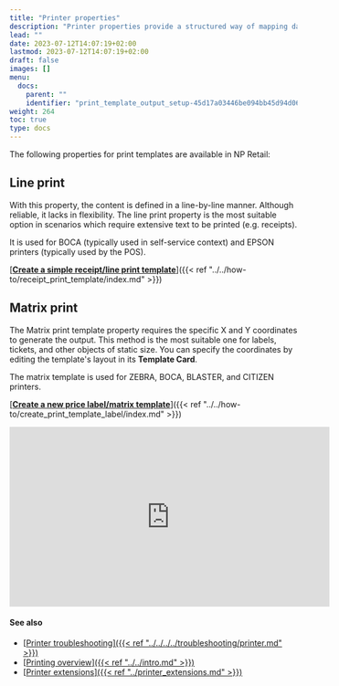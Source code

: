 ```yaml
---
title: "Printer properties"
description: "Printer properties provide a structured way of mapping data to the output, either through lines or coordinates."
lead: ""
date: 2023-07-12T14:07:19+02:00
lastmod: 2023-07-12T14:07:19+02:00
draft: false
images: []
menu:
  docs:
    parent: ""
    identifier: "print_template_output_setup-45d17a03446be094bb45d94d065daea3"
weight: 264
toc: true
type: docs
---
```


The following properties for print templates are available in NP Retail:

## Line print

With this property, the content is defined in a line-by-line manner. Although reliable, it lacks in flexibility. The line print property is the most suitable option in scenarios which require extensive text to be printed (e.g. receipts).

It is used for BOCA (typically used in self-service context) and EPSON printers (typically used by the POS). 

[**<ins>Create a simple receipt/line print template<ins>**]({{< ref "../../how-to/receipt_print_template/index.md" >}})

## Matrix print

The Matrix print template property requires the specific X and Y coordinates to generate the output. This method is the most suitable one for labels, tickets, and other objects of static size. You can specify the coordinates by editing the template's layout in its **Template Card**.

The matrix template is used for ZEBRA, BOCA, BLASTER, and CITIZEN printers. 

[**<ins>Create a new price label/matrix template<ins>**]({{< ref "../../how-to/create_print_template_label/index.md" >}})

<iframe width="560" height="315" src="https://www.youtube.com/embed/VKI0MNWorPA" title="YouTube video player" frameborder="0" allow="accelerometer; autoplay; clipboard-write; encrypted-media; gyroscope; picture-in-picture; web-share" allowfullscreen></iframe>

#### See also 

- [<ins>Printer troubleshooting<ins>]({{< ref "../../../../troubleshooting/printer.md" >}})
- [<ins>Printing overview<ins>]({{< ref "../../intro.md" >}})
- [<ins>Printer extensions<ins>]({{< ref "../printer_extensions.md" >}})
